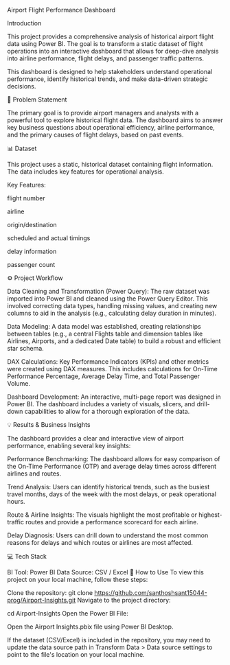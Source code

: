 Airport Flight Performance Dashboard

Introduction

This project provides a comprehensive analysis of historical airport flight data using Power BI. The goal is to transform a static dataset of flight operations into an interactive dashboard that allows for deep-dive analysis into airline performance, flight delays, and passenger traffic patterns.

This dashboard is designed to help stakeholders understand operational performance, identify historical trends, and make data-driven strategic decisions.

🎯 Problem Statement

The primary goal is to provide airport managers and analysts with a powerful tool to explore historical flight data. The dashboard aims to answer key business questions about operational efficiency, airline performance, and the primary causes of flight delays, based on past events.

📊 Dataset

This project uses a static, historical dataset containing flight information. The data includes key features for operational analysis.



Key Features:

flight number

airline

origin/destination

scheduled and actual timings

delay information

passenger count

⚙️ Project Workflow

Data Cleaning and Transformation (Power Query): The raw dataset was imported into Power BI and cleaned using the Power Query Editor. This involved correcting data types, handling missing values, and creating new columns to aid in the analysis (e.g., calculating delay duration in minutes).

Data Modeling: A data model was established, creating relationships between tables (e.g., a central Flights table and dimension tables like Airlines, Airports, and a dedicated Date table) to build a robust and efficient star schema.

DAX Calculations: Key Performance Indicators (KPIs) and other metrics were created using DAX measures. This includes calculations for On-Time Performance Percentage, Average Delay Time, and Total Passenger Volume.

Dashboard Development: An interactive, multi-page report was designed in Power BI. The dashboard includes a variety of visuals, slicers, and drill-down capabilities to allow for a thorough exploration of the data.

💡 Results & Business Insights

The dashboard provides a clear and interactive view of airport performance, enabling several key insights:



Performance Benchmarking: The dashboard allows for easy comparison of the On-Time Performance (OTP) and average delay times across different airlines and routes.

Trend Analysis: Users can identify historical trends, such as the busiest travel months, days of the week with the most delays, or peak operational hours.

Route & Airline Insights: The visuals highlight the most profitable or highest-traffic routes and provide a performance scorecard for each airline.

Delay Diagnosis: Users can drill down to understand the most common reasons for delays and which routes or airlines are most affected.

💻 Tech Stack

BI Tool: Power BI
Data Source: CSV / Excel
🚀 How to Use
To view this project on your local machine, follow these steps:

Clone the repository:
git clone https://github.com/santhoshsant15044-prog/Airport-Insights.git
Navigate to the project directory:

cd Airport-Insights
Open the Power BI File:

Open the Airport Insights.pbix file using Power BI Desktop.

If the dataset (CSV/Excel) is included in the repository, you may need to update the data source path in Transform Data > Data source settings to point to the file's location on your local machine.


